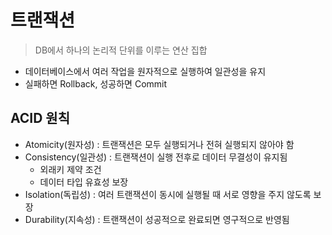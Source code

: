 # 트랜잭션
> DB에서 하나의 논리적 단위를 이루는 연산 집합
- 데이터베이스에서 여러 작업을 원자적으로 실행하여 일관성을 유지
- 실패하면 Rollback, 성공하면 Commit

## ACID 원칙
- Atomicity(원자성) : 트랜잭션은 모두 실행되거나 전혀 실행되지 않아야 함 
- Consistency(일관성) : 트랜잭션이 실행 전후로 데이터 무결성이 유지됨  
    - 외래키 제약 조건
    - 데이터 타입 유효성 보장
- Isolation(독립성) : 여러 트랜잭션이 동시에 실행될 때 서로 영향을 주지 않도록 보장 
- Durability(지속성) : 트랜잭션이 성공적으로 완료되면 영구적으로 반영됨  



